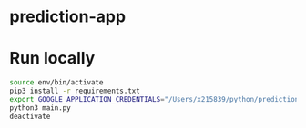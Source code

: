 # prediction-app

# Run locally
```bash
source env/bin/activate
pip3 install -r requirements.txt
export GOOGLE_APPLICATION_CREDENTIALS="/Users/x215839/python/prediction-app/Beyond-Analytics.json"
python3 main.py
deactivate
```